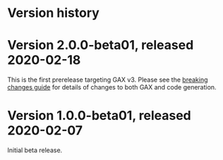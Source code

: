# Version history

# Version 2.0.0-beta01, released 2020-02-18

This is the first prerelease targeting GAX v3. Please see the [breaking changes
guide](https://googleapis.github.io/google-cloud-dotnet/docs/guides/breaking-gax2.html)
for details of changes to both GAX and code generation.

# Version 1.0.0-beta01, released 2020-02-07

Initial beta release.

